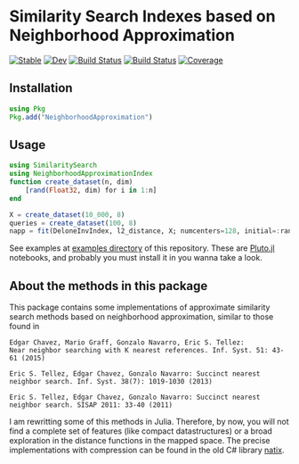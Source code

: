 # Similarity Search Indexes based on Neighborhood Approximation

[![Stable](https://img.shields.io/badge/docs-stable-blue.svg)](https://sadit.github.io/NeighborhoodApproximationIndex.jl/stable)
[![Dev](https://img.shields.io/badge/docs-dev-blue.svg)](https://sadit.github.io/NeighborhoodApproximationIndex.jl/dev)
[![Build Status](https://travis-ci.com/sadit/NeighborhoodApproximationIndex.jl.svg?branch=master)](https://travis-ci.com/sadit/NeighborhoodApproximationIndex.jl)
[![Build Status](https://github.com/sadit/NeighborhoodApproximationIndex.jl/workflows/CI/badge.svg)](https://github.com/sadit/NeighborhoodApproximationIndex.jl/actions)
[![Coverage](https://codecov.io/gh/sadit/NeighborhoodApproximationIndex.jl/branch/master/graph/badge.svg)](https://codecov.io/gh/sadit/NeighborhoodApproximationIndex.jl)


## Installation

```julia
using Pkg
Pkg.add("NeighborhoodApproximation")

```

## Usage

```julia
using SimilaritySearch
using NeighborhoodApproximationIndex
function create_dataset(n, dim)
    [rand(Float32, dim) for i in 1:n]
end

X = create_dataset(10_000, 8)
queries = create_dataset(100, 8)
napp = fit(DeloneInvIndex, l2_distance, X; numcenters=128, initial=:rand, maxiters=3, region_expansion=3)
```

See examples at [examples directory](https://github.com/sadit/NeighborhoodApproximationIndex.jl/tree/main/examples) of this repository. These are [Pluto.jl](https://github.com/fonsp/Pluto.jl) notebooks, and probably you must install it in you wanna take a look.




## About the methods in this package
This package contains some implementations of approximate similarity search methods based on neighborhood approximation, similar to those found in 

```
Edgar Chavez, Mario Graff, Gonzalo Navarro, Eric S. Tellez:
Near neighbor searching with K nearest references. Inf. Syst. 51: 43-61 (2015)

Eric S. Tellez, Edgar Chavez, Gonzalo Navarro: Succinct nearest neighbor search. Inf. Syst. 38(7): 1019-1030 (2013)

Eric S. Tellez, Edgar Chavez, Gonzalo Navarro: Succinct nearest neighbor search. SISAP 2011: 33-40 (2011)

```

I am rewritting some of this methods in Julia. Therefore, by now, you will not find a complete set of features (like compact datastructures) or a broad exploration in the distance functions in the mapped space. The precise implementations with compression can be found in the old C# library [natix](https://github.com/sadit/natix).

